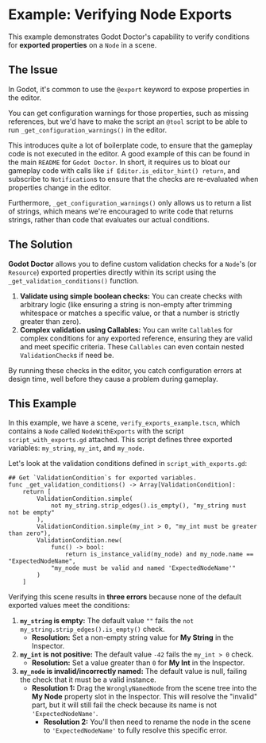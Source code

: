 # Example: Verifying Node Exports

This example demonstrates Godot Doctor's capability to verify conditions for **exported properties** on a `Node` in a scene.

## The Issue

In Godot, it's common to use the `@export` keyword to expose properties in the editor.

You can get configuration warnings for those properties, such as missing references, but we'd have to make the script an `@tool` script to be able to run `_get_configuration_warnings()` in the editor.

This introduces quite a lot of boilerplate code, to ensure that the gameplay code is not executed in the editor. A good example of this can be found in the main `README` for `Godot Doctor`. In short, it requires us to bloat our gameplay code with calls like `if Editor.is_editor_hint() return`, and subscribe to `Notification`s to ensure that the checks are re-evaluated when properties change in the editor.

Furthermore, `_get_configuration_warnings()` only allows us to return a list of strings, which means we're encouraged to write code that returns strings, rather than code that evaluates our actual conditions.

## The Solution

**Godot Doctor** allows you to define custom validation checks for a `Node`'s (or `Resource`) exported properties directly within its script using the `_get_validation_conditions()` function.

1.  **Validate using simple boolean checks:** You can create checks with arbitrary logic (like ensuring a string is non-empty after trimming whitespace or matches a specific value, or that a number is strictly greater than zero).
2.  **Complex validation using Callables:** You can write `Callable`s for complex conditions for any exported reference, ensuring they are valid and meet specific criteria. These `Callables` can even contain nested `ValidationCheck`s if need be.

By running these checks in the editor, you catch configuration errors at design time, well before they cause a problem during gameplay.

## This Example

In this example, we have a scene, `verify_exports_example.tscn`, which contains a `Node` called `NodeWithExports` with the script `script_with_exports.gd` attached. This script defines three exported variables: `my_string`, `my_int`, and `my_node`.

Let's look at the validation conditions defined in `script_with_exports.gd`:

```gdscript
## Get `ValidationCondition`s for exported variables.
func _get_validation_conditions() -> Array[ValidationCondition]:
    return [
        ValidationCondition.simple(
            not my_string.strip_edges().is_empty(), "my_string must not be empty"
        ),
        ValidationCondition.simple(my_int > 0, "my_int must be greater than zero"),
        ValidationCondition.new(
            func() -> bool:
                return is_instance_valid(my_node) and my_node.name == "ExpectedNodeName",
            "my_node must be valid and named 'ExpectedNodeName'"
        )
    ]
````

Verifying this scene results in **three errors** because none of the default exported values meet the conditions:

1.  **`my_string` is empty:** The default value `""` fails the `not my_string.strip_edges().is_empty()` check.
      * **Resolution:** Set a non-empty string value for **My String** in the Inspector.
2.  **`my_int` is not positive:** The default value `-42` fails the `my_int > 0` check.
      * **Resolution:** Set a value greater than `0` for **My Int** in the Inspector.
3.  **`my_node` is invalid/incorrectly named:** The default value is null, failing the check that it must be a valid instance.
      * **Resolution 1:** Drag the `WronglyNamedNode` from the scene tree into the **My Node** property slot in the Inspector. This will resolve the "invalid" part, but it will still fail the check because its name is not `'ExpectedNodeName'`.
		* **Resolution 2:** You'll then need to rename the node in the scene to `'ExpectedNodeName'` to fully resolve this specific error.
